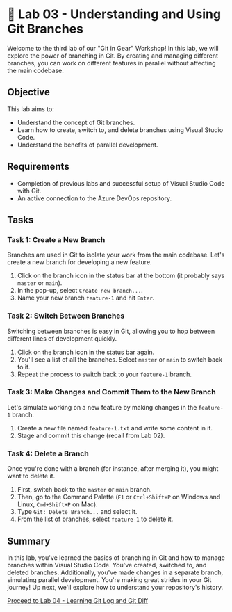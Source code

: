 # 🔄 Lab 03 - Understanding and Using Git Branches

Welcome to the third lab of our "Git in Gear" Workshop! In this lab, we will explore the power of branching in Git. By creating and managing different branches, you can work on different features in parallel without affecting the main codebase.

## Objective

This lab aims to:

- Understand the concept of Git branches.
- Learn how to create, switch to, and delete branches using Visual Studio Code.
- Understand the benefits of parallel development.

## Requirements

- Completion of previous labs and successful setup of Visual Studio Code with Git.
- An active connection to the Azure DevOps repository.

## Tasks

### Task 1: Create a New Branch

Branches are used in Git to isolate your work from the main codebase. Let's create a new branch for developing a new feature.

1. Click on the branch icon in the status bar at the bottom (it probably says `master` or `main`).
2. In the pop-up, select `Create new branch...`.
3. Name your new branch `feature-1` and hit `Enter`.

### Task 2: Switch Between Branches

Switching between branches is easy in Git, allowing you to hop between different lines of development quickly.

1. Click on the branch icon in the status bar again.
2. You'll see a list of all the branches. Select `master` or `main` to switch back to it.
3. Repeat the process to switch back to your `feature-1` branch.

### Task 3: Make Changes and Commit Them to the New Branch

Let's simulate working on a new feature by making changes in the `feature-1` branch.

1. Create a new file named `feature-1.txt` and write some content in it.
2. Stage and commit this change (recall from Lab 02).

### Task 4: Delete a Branch

Once you're done with a branch (for instance, after merging it), you might want to delete it.

1. First, switch back to the `master` or `main` branch.
2. Then, go to the Command Palette (`F1` or `Ctrl+Shift+P` on Windows and Linux, `Cmd+Shift+P` on Mac).
3. Type `Git: Delete Branch...` and select it.
4. From the list of branches, select `feature-1` to delete it.

## Summary

In this lab, you've learned the basics of branching in Git and how to manage branches within Visual Studio Code. You've created, switched to, and deleted branches. Additionally, you've made changes in a separate branch, simulating parallel development. You're making great strides in your Git journey! Up next, we'll explore how to understand your repository's history.

[Proceed to Lab 04 - Learning Git Log and Git Diff](./lab-04/README.md)
